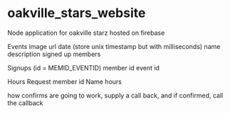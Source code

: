 # oakville_stars_website
Node application for oakville starz hosted on firebase  

Events
    image url
    date (store unix timestamp but with milliseconds)
    name
    description
    signed up members

Signups (id = MEMID_EVENTID)
    member id
    event id

Hours Request
    member id
    Name
    hours


how confirms are going to work, supply a call back, and if confirmed, call the callback